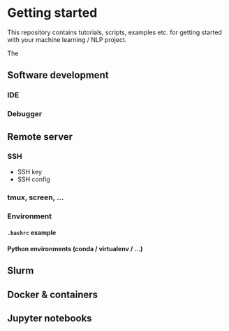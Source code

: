 # Getting started

This repository contains tutorials, scripts, examples etc. for getting started with your machine learning / NLP project.

The 

## Software development

### IDE

### Debugger

## Remote server 

### SSH

- SSH key
- SSH config

### tmux, screen, ...

### Environment

#### `.bashrc` example

#### Python environments (conda / virtualenv / ...)

## Slurm

## Docker & containers

## Jupyter notebooks
